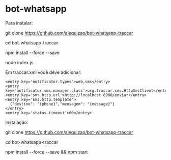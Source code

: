 # bot-whatsapp

Para instalar:

git clone https://github.com/alequizao/bot-whatsapp-traccar

cd bot-whatsapp-traccar

npm install --force --save

node index.js

Em traccar.xml você deve adicionar:

    <entry key='notificator.types'>web,sms</entry>
    <entry key='notificator.sms.manager.class'>org.traccar.sms.HttpSmsClient</entry>
    <entry key='sms.http.url'>http://localhost:8080/enviar</entry>
    <entry key='sms.http.template'>
      {"destino": "{phone}","mensagem": "{message}"}
    </entry>
    <entry key='status.timeout'>60</entry>
    


Instalação:

git clone https://github.com/alequizao/bot-whatsapp-traccar

cd bot-whatsapp-traccar

npm install --force --save && npm start

